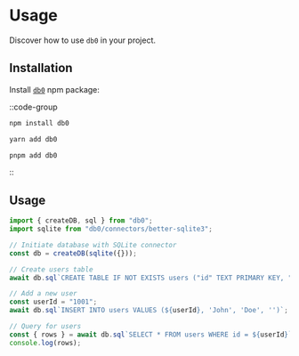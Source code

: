# Usage

Discover how to use `db0` in your project.

## Installation

Install [`db0`](https://npmjs.com/package/db0) npm package:

::code-group

```sh [npm]
npm install db0
```

```sh [Yarn]
yarn add db0
```

```sh [pnpm]
pnpm add db0
```

::

## Usage

```ts
import { createDB, sql } from "db0";
import sqlite from "db0/connectors/better-sqlite3";

// Initiate database with SQLite connector
const db = createDB(sqlite({}));

// Create users table
await db.sql`CREATE TABLE IF NOT EXISTS users ("id" TEXT PRIMARY KEY, "firstName" TEXT, "lastName" TEXT, "email" TEXT)`;

// Add a new user
const userId = "1001";
await db.sql`INSERT INTO users VALUES (${userId}, 'John', 'Doe', '')`;

// Query for users
const { rows } = await db.sql`SELECT * FROM users WHERE id = ${userId}`;
console.log(rows);
```
